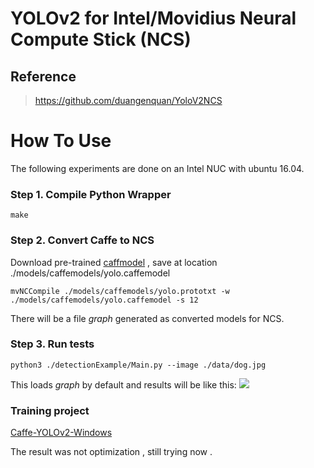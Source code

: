 # YOLOv2 for Intel/Movidius Neural Compute Stick (NCS)

## Reference

> https://github.com/duangenquan/YoloV2NCS

# How To Use
The following experiments are done on an Intel NUC with ubuntu 16.04.
	
### Step 1. Compile Python Wrapper
```make```

### Step 2. Convert Caffe to NCS
Download pre-trained [caffmodel](https://drive.google.com/open?id=1WXD6Pi47ryGPiTEtGeN4eDQsplgo35qm) , save at location ./models/caffemodels/yolo.caffemodel
```
mvNCCompile ./models/caffemodels/yolo.prototxt -w ./models/caffemodels/yolo.caffemodel -s 12
```
There will be a file *graph* generated as converted models for NCS.

### Step 3. Run tests
```	
python3 ./detectionExample/Main.py --image ./data/dog.jpg
```
This loads *graph* by default and results will be like this: 
![](/test.jpg)

### Training project 

[Caffe-YOLOv2-Windows](https://github.com/eric612/Caffe-YOLOv2-Windows)

The result was not optimization , still trying now .

